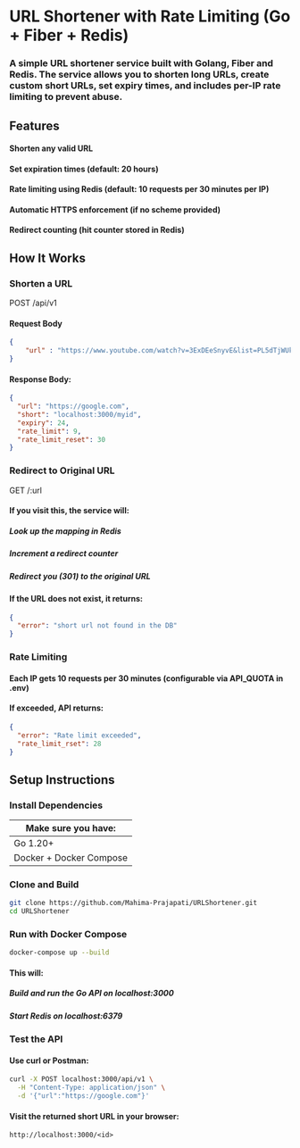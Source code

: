 # URL Shortener with Rate Limiting (Go + Fiber + Redis)

### A simple URL shortener service built with Golang, Fiber and Redis. The service allows you to shorten long URLs, create custom short URLs, set expiry times, and includes per-IP rate limiting to prevent abuse.


## Features

#### Shorten any valid URL
#### Set expiration times (default: 20 hours)
#### Rate limiting using Redis (default: 10 requests per 30 minutes per IP)
#### Automatic HTTPS enforcement (if no scheme provided)
#### Redirect counting (hit counter stored in Redis)

## How It Works

### Shorten a URL
POST /api/v1

#### Request Body
```json
{
    "url" : "https://www.youtube.com/watch?v=3ExDEeSnyvE&list=PL5dTjWUk_cPY"
}
```

#### Response Body:
```json
{
  "url": "https://google.com",
  "short": "localhost:3000/myid",
  "expiry": 24,
  "rate_limit": 9,
  "rate_limit_reset": 30
}
```

### Redirect to Original URL
GET /:url

#### If you visit this, the service will:

##### Look up the mapping in Redis
##### Increment a redirect counter
##### Redirect you (301) to the original URL

#### If the URL does not exist, it returns:
```json
{
  "error": "short url not found in the DB"
}
```

### Rate Limiting

#### Each IP gets 10 requests per 30 minutes (configurable via API_QUOTA in .env)

#### If exceeded, API returns:
```json
{
  "error": "Rate limit exceeded",
  "rate_limit_rset": 28
}
```


## Setup Instructions

### Install Dependencies

| Make sure you have:        |
|----------------------------|
| Go 1.20+                   |
Docker + Docker Compose      |

### Clone and Build
```sh
git clone https://github.com/Mahima-Prajapati/URLShortener.git
cd URLShortener
```


### Run with Docker Compose
```sh
docker-compose up --build
```


#### This will:

##### Build and run the Go API on localhost:3000
##### Start Redis on localhost:6379

### Test the API

#### Use curl or Postman:
```sh
curl -X POST localhost:3000/api/v1 \
  -H "Content-Type: application/json" \
  -d '{"url":"https://google.com"}'
```

#### Visit the returned short URL in your browser:
`http://localhost:3000/<id>`
